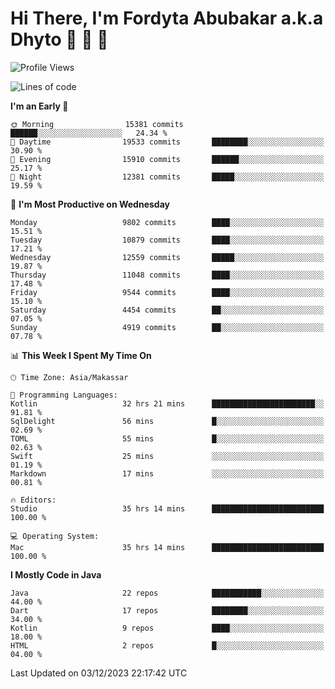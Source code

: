 # Hi There, I'm Fordyta Abubakar a.k.a Dhyto 👋 👋 👋 

<!--
**DhytoDev/dhytodev** is a ✨ _special_ ✨ repository because its `README.md` (this file) appears on your GitHub profile.

Here are some ideas to get you started:

- 🔭 I’m currently working on ...
- 🌱 I’m currently learning ...
- 👯 I’m looking to collaborate on ...
- 🤔 I’m looking for help with ...
- 💬 Ask me about ...
- 📫 How to reach me: ...
- 😄 Pronouns: ...
- ⚡ Fun fact: ...
-->

<!--START_SECTION:waka-->
![Profile Views](http://img.shields.io/badge/Profile%20Views-3-blue)

![Lines of code](https://img.shields.io/badge/From%20Hello%20World%20I%27ve%20Written-7.9%20million%20lines%20of%20code-blue)

**I'm an Early 🐤** 

```text
🌞 Morning                15381 commits       ██████░░░░░░░░░░░░░░░░░░░   24.34 % 
🌆 Daytime                19533 commits       ████████░░░░░░░░░░░░░░░░░   30.90 % 
🌃 Evening                15910 commits       ██████░░░░░░░░░░░░░░░░░░░   25.17 % 
🌙 Night                  12381 commits       █████░░░░░░░░░░░░░░░░░░░░   19.59 % 
```
📅 **I'm Most Productive on Wednesday** 

```text
Monday                   9802 commits        ████░░░░░░░░░░░░░░░░░░░░░   15.51 % 
Tuesday                  10879 commits       ████░░░░░░░░░░░░░░░░░░░░░   17.21 % 
Wednesday                12559 commits       █████░░░░░░░░░░░░░░░░░░░░   19.87 % 
Thursday                 11048 commits       ████░░░░░░░░░░░░░░░░░░░░░   17.48 % 
Friday                   9544 commits        ████░░░░░░░░░░░░░░░░░░░░░   15.10 % 
Saturday                 4454 commits        ██░░░░░░░░░░░░░░░░░░░░░░░   07.05 % 
Sunday                   4919 commits        ██░░░░░░░░░░░░░░░░░░░░░░░   07.78 % 
```


📊 **This Week I Spent My Time On** 

```text
🕑︎ Time Zone: Asia/Makassar

💬 Programming Languages: 
Kotlin                   32 hrs 21 mins      ███████████████████████░░   91.81 % 
SqlDelight               56 mins             █░░░░░░░░░░░░░░░░░░░░░░░░   02.69 % 
TOML                     55 mins             █░░░░░░░░░░░░░░░░░░░░░░░░   02.63 % 
Swift                    25 mins             ░░░░░░░░░░░░░░░░░░░░░░░░░   01.19 % 
Markdown                 17 mins             ░░░░░░░░░░░░░░░░░░░░░░░░░   00.81 % 

🔥 Editors: 
Studio                   35 hrs 14 mins      █████████████████████████   100.00 % 

💻 Operating System: 
Mac                      35 hrs 14 mins      █████████████████████████   100.00 % 
```

**I Mostly Code in Java** 

```text
Java                     22 repos            ███████████░░░░░░░░░░░░░░   44.00 % 
Dart                     17 repos            ████████░░░░░░░░░░░░░░░░░   34.00 % 
Kotlin                   9 repos             ████░░░░░░░░░░░░░░░░░░░░░   18.00 % 
HTML                     2 repos             █░░░░░░░░░░░░░░░░░░░░░░░░   04.00 % 
```




 Last Updated on 03/12/2023 22:17:42 UTC
<!--END_SECTION:waka-->
